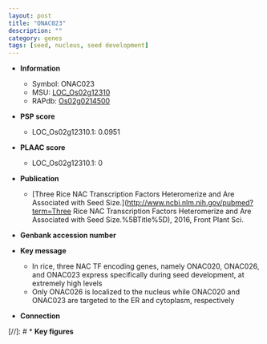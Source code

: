 ```yaml
---
layout: post
title: "ONAC023"
description: ""
category: genes
tags: [seed, nucleus, seed development]
---
```


* **Information**  
    + Symbol: ONAC023  
    + MSU: [LOC_Os02g12310](http://rice.plantbiology.msu.edu/cgi-bin/ORF_infopage.cgi?orf=LOC_Os02g12310)  
    + RAPdb: [Os02g0214500](http://rapdb.dna.affrc.go.jp/viewer/gbrowse_details/irgsp1?name=Os02g0214500)  

* **PSP score**  
    + LOC_Os02g12310.1: 0.0951 

* **PLAAC score**  
    + LOC_Os02g12310.1: 0 

* **Publication**  
    + [Three Rice NAC Transcription Factors Heteromerize and Are Associated with Seed Size.](http://www.ncbi.nlm.nih.gov/pubmed?term=Three Rice NAC Transcription Factors Heteromerize and Are Associated with Seed Size.%5BTitle%5D), 2016, Front Plant Sci.

* **Genbank accession number**  

* **Key message**  
    + In rice, three NAC TF encoding genes, namely ONAC020, ONAC026, and ONAC023 express specifically during seed development, at extremely high levels
    + Only ONAC026 is localized to the nucleus while ONAC020 and ONAC023 are targeted to the ER and cytoplasm, respectively

* **Connection**  

[//]: # * **Key figures**  


